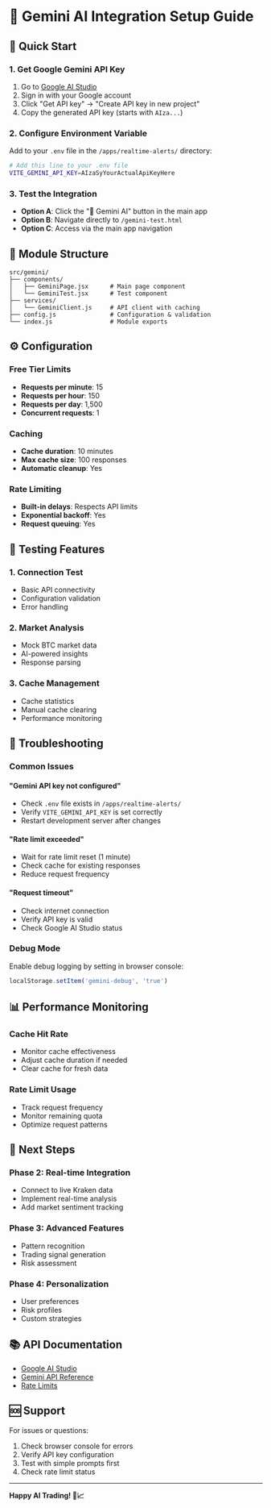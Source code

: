 # 🔮 Gemini AI Integration Setup Guide

## 🚀 **Quick Start**

### 1. Get Google Gemini API Key
1. Go to [Google AI Studio](https://aistudio.google.com/)
2. Sign in with your Google account
3. Click "Get API key" → "Create API key in new project"
4. Copy the generated API key (starts with `AIza...`)

### 2. Configure Environment Variable
Add to your `.env` file in the `/apps/realtime-alerts/` directory:

```bash
# Add this line to your .env file
VITE_GEMINI_API_KEY=AIzaSyYourActualApiKeyHere
```

### 3. Test the Integration
- **Option A**: Click the "🔮 Gemini AI" button in the main app
- **Option B**: Navigate directly to `/gemini-test.html`
- **Option C**: Access via the main app navigation

## 📁 **Module Structure**

```
src/gemini/
├── components/
│   ├── GeminiPage.jsx      # Main page component
│   └── GeminiTest.jsx      # Test component
├── services/
│   └── GeminiClient.js     # API client with caching
├── config.js               # Configuration & validation
└── index.js                # Module exports
```

## ⚙️ **Configuration**

### Free Tier Limits
- **Requests per minute**: 15
- **Requests per hour**: 150  
- **Requests per day**: 1,500
- **Concurrent requests**: 1

### Caching
- **Cache duration**: 10 minutes
- **Max cache size**: 100 responses
- **Automatic cleanup**: Yes

### Rate Limiting
- **Built-in delays**: Respects API limits
- **Exponential backoff**: Yes
- **Request queuing**: Yes

## 🧪 **Testing Features**

### 1. Connection Test
- Basic API connectivity
- Configuration validation
- Error handling

### 2. Market Analysis
- Mock BTC market data
- AI-powered insights
- Response parsing

### 3. Cache Management
- Cache statistics
- Manual cache clearing
- Performance monitoring

## 🔧 **Troubleshooting**

### Common Issues

#### "Gemini API key not configured"
- Check `.env` file exists in `/apps/realtime-alerts/`
- Verify `VITE_GEMINI_API_KEY` is set correctly
- Restart development server after changes

#### "Rate limit exceeded"
- Wait for rate limit reset (1 minute)
- Check cache for existing responses
- Reduce request frequency

#### "Request timeout"
- Check internet connection
- Verify API key is valid
- Check Google AI Studio status

### Debug Mode
Enable debug logging by setting in browser console:
```javascript
localStorage.setItem('gemini-debug', 'true')
```

## 📊 **Performance Monitoring**

### Cache Hit Rate
- Monitor cache effectiveness
- Adjust cache duration if needed
- Clear cache for fresh data

### Rate Limit Usage
- Track request frequency
- Monitor remaining quota
- Optimize request patterns

## 🚀 **Next Steps**

### Phase 2: Real-time Integration
- Connect to live Kraken data
- Implement real-time analysis
- Add market sentiment tracking

### Phase 3: Advanced Features
- Pattern recognition
- Trading signal generation
- Risk assessment

### Phase 4: Personalization
- User preferences
- Risk profiles
- Custom strategies

## 📚 **API Documentation**

- [Google AI Studio](https://aistudio.google.com/)
- [Gemini API Reference](https://ai.google.dev/docs)
- [Rate Limits](https://ai.google.dev/pricing)

## 🆘 **Support**

For issues or questions:
1. Check browser console for errors
2. Verify API key configuration
3. Test with simple prompts first
4. Check rate limit status

---

**Happy AI Trading! 🤖📈**

